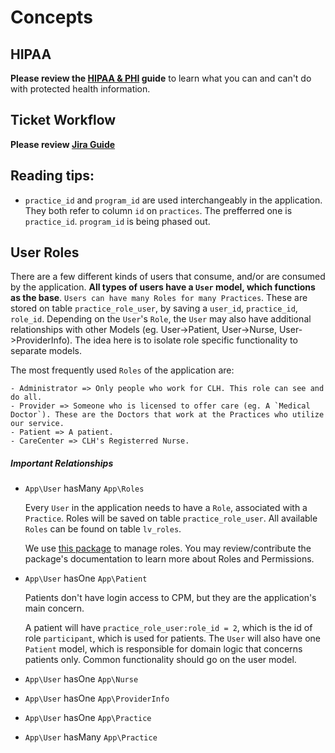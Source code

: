 # Concepts

## HIPAA
**Please review the [HIPAA & PHI](hipaa.md) guide** to learn what you can and can't do with protected health information.

## Ticket Workflow
**Please review [Jira Guide](https://docs.google.com/document/d/1HcB8jBtvSNIHvU-a7sWtIlVVulfFl8vun7eAH_KQVv8/edit)**

## Reading tips:
- `practice_id` and `program_id` are used interchangeably in the application. They both refer to column `id` on `practices`. The prefferred one is `practice_id`. `program_id` is being phased out.

## User Roles
There are a few different kinds of users that consume, and/or are consumed by the application. **All types of users have a `User` model, which functions as the base**. `Users can have many Roles for many Practices`. These are stored on table `practice_role_user`, by saving a `user_id`, `practice_id`, `role_id`. Depending on the `User`'s `Role`, the `User` may also have additional relationships with other Models (eg. User->Patient, User->Nurse, User->ProviderInfo). The idea here is to isolate role specific functionality to separate models. 

The most frequently used `Roles` of the application are:
    
    - Administrator => Only people who work for CLH. This role can see and do all.
    - Provider => Someone who is licensed to offer care (eg. A `Medical Doctor`). These are the Doctors that work at the Practices who utilize our service.
    - Patient => A patient. 
    - CareCenter => CLH's Registerred Nurse.
     

##### Important Relationships
- `App\User` hasMany `App\Roles`

    Every `User` in the application needs to have a `Role`, associated with a `Practice`. 
    Roles will be saved on table `practice_role_user`. All available `Roles` can be found on table `lv_roles`.

    We use [this package](https://github.com/michalisantoniou6/laravel-cerberus) to manage roles. You may review/contribute the package's documentation to learn more about Roles and Permissions.  

- `App\User` hasOne `App\Patient`
    
    Patients don't have login access to CPM, but they are the application's main concern.  
    
    A patient will have `practice_role_user:role_id = 2`, which is the id of role `participant`, which is used for patients. The `User` will also have one `Patient` model, which is responsible for domain logic that concerns patients only. Common functionality should go on the user model.

- `App\User` hasOne `App\Nurse`

- `App\User` hasOne `App\ProviderInfo`

- `App\User` hasOne `App\Practice`

- `App\User` hasMany `App\Practice`
